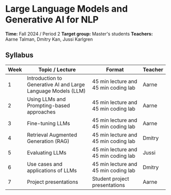 # Large Language Models and Generative AI for NLP

**Time:** Fall 2024 / Period 2
**Target group:** Master's students
**Teachers:** Aarne Talman, Dmitry Kan, Jussi Karlgren

## Syllabus

| Week | Topic / Lecture                                               | Format                               | Teacher |
|------|---------------------------------------------------------------|--------------------------------------|---------|
| 1    | Introduction to Generative AI and Large Language Models (LLM) | 45 min lecture and 45 min coding lab | Aarne   |
| 2    | Using LLMs and Prompting-based approaches                     | 45 min lecture and 45 min coding lab | Aarne   |
| 3    | Fine-tuning LLMs                                              | 45 min lecture and 45 min coding lab | Aarne   |
| 4    | Retrieval Augmented Generation (RAG)                          | 45 min lecture and 45 min coding lab | Dmitry  |
| 5    | Evaluating LLMs                                               | 45 min lecture and 45 min coding lab | Jussi   |
| 6    | Use cases and applications of LLMs                            | 45 min lecture and 45 min coding lab | Dmitry  |
| 7    | Project presentations                                         | Student project presentations        | Aarne   |
